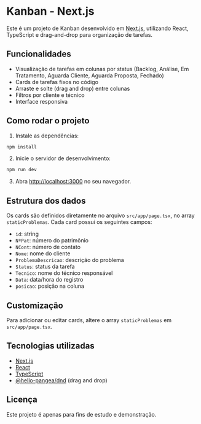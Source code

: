 # Kanban - Next.js

Este é um projeto de Kanban desenvolvido em [Next.js](https://nextjs.org), utilizando React, TypeScript e drag-and-drop para organização de tarefas.

## Funcionalidades

- Visualização de tarefas em colunas por status (Backlog, Análise, Em Tratamento, Aguarda Cliente, Aguarda Proposta, Fechado)
- Cards de tarefas fixos no código
- Arraste e solte (drag and drop) entre colunas
- Filtros por cliente e técnico
- Interface responsiva

## Como rodar o projeto

1. Instale as dependências:

```bash
npm install
```

2. Inicie o servidor de desenvolvimento:

```bash
npm run dev
```

3. Abra [http://localhost:3000](http://localhost:3000) no seu navegador.

## Estrutura dos dados

Os cards são definidos diretamente no arquivo `src/app/page.tsx`, no array `staticProblemas`. Cada card possui os seguintes campos:

- `id`: string
- `NºPat`: número do patrimônio
- `NCont`: número de contato
- `Nome`: nome do cliente
- `ProblemaDescricao`: descrição do problema
- `Status`: status da tarefa
- `Tecnico`: nome do técnico responsável
- `Data`: data/hora do registro
- `posicao`: posição na coluna

## Customização

Para adicionar ou editar cards, altere o array `staticProblemas` em `src/app/page.tsx`.

## Tecnologias utilizadas

- [Next.js](https://nextjs.org/)
- [React](https://react.dev/)
- [TypeScript](https://www.typescriptlang.org/)
- [@hello-pangea/dnd](https://github.com/hello-pangea/dnd) (drag and drop)

## Licença

Este projeto é apenas para fins de estudo e demonstração.